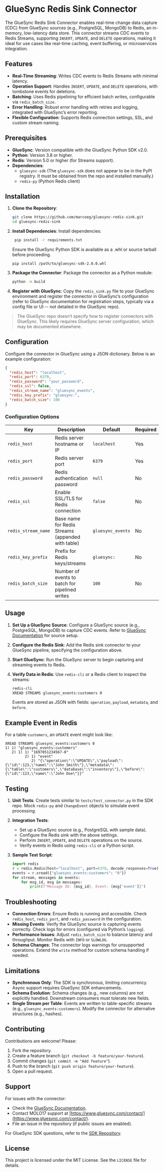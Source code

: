 # GlueSync Redis Sink Connector

The GlueSync Redis Sink Connector enables real-time change data capture (CDC) from GlueSync sources (e.g., PostgreSQL, MongoDB) to Redis, an in-memory, low-latency data store. This connector streams CDC events to Redis Streams, supporting `INSERT`, `UPDATE`, and `DELETE` operations, making it ideal for use cases like real-time caching, event buffering, or microservices integration.

## Features
- **Real-Time Streaming**: Writes CDC events to Redis Streams with minimal latency.
- **Operation Support**: Handles `INSERT`, `UPDATE`, and `DELETE` operations, with tombstone events for deletions.
- **Batching**: Uses Redis pipelining for efficient batch writes, configurable via `redis_batch_size`.
- **Error Handling**: Robust error handling with retries and logging, integrated with GlueSync’s error reporting.
- **Flexible Configuration**: Supports Redis connection settings, SSL, and custom stream naming.

## Prerequisites
- **GlueSync**: Version compatible with the GlueSync Python SDK v2.0. 
- **Python**: Version 3.8 or higher.
- **Redis**: Version 5.0 or higher (for Streams support).
- **Dependencies**:
  - `gluesync-sdk` (The `gluesync-sdk` does not appear to be in the PyPI registry. It must be obtained from the repo and installed manually.) 
  - `redis-py` (Python Redis client)

## Installation
1. **Clone the Repository**:
   ```bash
   git clone https://github.com/marcoeg/gluesync-redis-sink.git
   cd gluesync-redis-sink
   ```

2. **Install Dependencies**:
   Install dependencies:
   ```bash
    pip install -r requirements.txt   
    ```
   Ensure the GlueSync Python SDK is available as a .whl or source tarball before proceeding. 

   ```
   pip install /path/to/gluesync-sdk-2.0.0.whl
   ```

3. **Package the Connector**:
   Package the connector as a Python module:
   ```bash
   python -m build
   ```

4. **Register with GlueSync**:
   Copy the `redis_sink.py` file to your GlueSync environment and register the connector in GlueSync’s configuration (refer to GlueSync documentation for registration steps, typically via a config file or UI -- not detailed in the GlueSync repo).

>The GlueSync repo doesn’t specify how to register connectors with GlueSync. This likely requires GlueSync server configuration, which may be documented elsewhere.

## Configuration
Configure the connector in GlueSync using a JSON dictionary. Below is an example configuration:

```json
{
  "redis_host": "localhost",
  "redis_port": 6379,
  "redis_password": "your_password",
  "redis_ssl": false,
  "redis_stream_name": "gluesync_events",
  "redis_key_prefix": "gluesync:",
  "redis_batch_size": 100
}
```

### Configuration Options
| Key                   | Description                                      | Default            | Required |
|-----------------------|--------------------------------------------------|--------------------|----------|
| `redis_host`          | Redis server hostname or IP                      | `localhost`        | Yes      |
| `redis_port`          | Redis server port                                | `6379`             | Yes      |
| `redis_password`      | Redis authentication password                     | `null`             | No       |
| `redis_ssl`           | Enable SSL/TLS for Redis connection              | `false`            | No       |
| `redis_stream_name`   | Base name for Redis Streams (appended with table)| `gluesync_events`  | No       |
| `redis_key_prefix`    | Prefix for Redis keys/streams                    | `gluesync:`        | No       |
| `redis_batch_size`    | Number of events to batch for pipelined writes   | `100`              | No       |

## Usage
1. **Set Up a GlueSync Source**:
   Configure a GlueSync source (e.g., PostgreSQL, MongoDB) to capture CDC events. Refer to [GlueSync Documentation](https://docs.molo17.com/gluesync/v2.0/) for source setup.

2. **Configure the Redis Sink**:
   Add the Redis sink connector to your GlueSync pipeline, specifying the configuration above.

3. **Start GlueSync**:
   Run the GlueSync server to begin capturing and streaming events to Redis.

4. **Verify Data in Redis**:
   Use `redis-cli` or a Redis client to inspect the streams:
   ```bash
   redis-cli
   XREAD STREAMS gluesync_events:customers 0
   ```
   Events are stored as JSON with fields: `operation`, `payload`, `metadata`, and `before`.

## Example Event in Redis
For a table `customers`, an `UPDATE` event might look like:
```redis
XREAD STREAMS gluesync_events:customers 0
1) 1) "gluesync_events:customers"
   2) 1) 1) "1697051234567-0"
         2) 1) "event"
            2) "{\"operation\":\"UPDATE\",\"payload\":{\"id\":123,\"name\":\"John Smith\"},\"metadata\":{\"table\":\"customers\",\"database\":\"inventory\"},\"before\":{\"id\":123,\"name\":\"John Doe\"}}"
```

## Testing
1. **Unit Tests**:
   Create tests similar to `tests/test_connector.py` in the SDK repo. Mock `redis-py` and `ChangeEvent` objects to simulate event processing.

2. **Integration Tests**:
   - Set up a GlueSync source (e.g., PostgreSQL with sample data).
   - Configure the Redis sink with the above settings.
   - Perform `INSERT`, `UPDATE`, and `DELETE` operations on the source.
   - Verify events in Redis using `redis-cli` or a Python script.

3. **Sample Test Script**:
   ```python
   import redis
   r = redis.Redis(host="localhost", port=6379, decode_responses=True)
   events = r.xread({"gluesync_events:customers": "0"})
   for stream, messages in events:
       for msg_id, msg in messages:
           print(f"Message ID: {msg_id}, Event: {msg['event']}")
   ```

## Troubleshooting
- **Connection Errors**: Ensure Redis is running and accessible. Check `redis_host`, `redis_port`, and `redis_password` in the configuration.
- **Missing Events**: Verify the GlueSync source is capturing events correctly. Check logs for errors (configured via Python’s `logging`).
- **Performance Issues**: Adjust `redis_batch_size` to balance latency and throughput. Monitor Redis with `INFO` or `SLOWLOG`.
- **Schema Changes**: The connector logs warnings for unsupported operations. Extend the `write` method for custom schema handling if needed.

## Limitations
- **Synchronous Only**: The SDK is synchronous, limiting concurrency. Async support requires GlueSync SDK enhancements.
- **Schema Evolution**: Schema changes (e.g., new columns) are not explicitly handled. Downstream consumers must tolerate new fields.
- **Single Stream per Table**: Events are written to table-specific streams (e.g., `gluesync_events:customers`). Modify the connector for alternative structures (e.g., hashes).

## Contributing
Contributions are welcome! Please:
1. Fork the repository.
2. Create a feature branch (`git checkout -b feature/your-feature`).
3. Commit changes (`git commit -m "Add feature"`).
4. Push to the branch (`git push origin feature/your-feature`).
5. Open a pull request.

## Support
For issues with the connector:
- Check the [GlueSync Documentation](https://docs.molo17.com/gluesync/v2.0/).
- Contact MOLO17 support at [https://www.gluesync.com/contact/](https://www.gluesync.com/contact/).
- File an issue in the repository (if public issues are enabled).

For GlueSync SDK questions, refer to the [SDK Repository](https://gitlab.com/molo17-public/gluesync/gluesync-python-corehub-handshake-sdk).

## License
This project is licensed under the MIT License. See the `LICENSE` file for details.